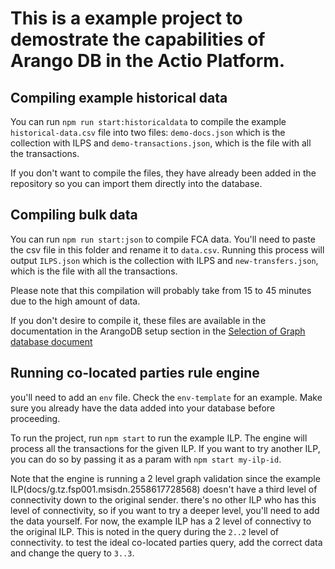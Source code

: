 # This is a example project to demostrate the capabilities of Arango DB in the Actio Platform.

## Compiling example historical data
You can run `npm run start:historicaldata` to compile the example `historical-data.csv` file into two files: `demo-docs.json` which is the collection with ILPS and `demo-transactions.json`, which is the file with all the transactions.  

If you don't want to compile the files, they have already been added in the repository so you can import them directly into the database.

## Compiling bulk data
You can run `npm run start:json` to compile FCA data. You'll need to paste the csv file in this folder and rename it to `data.csv`. Running this process will output `ILPS.json` which is the collection with ILPS and `new-transfers.json`, which is the file with all the transactions.

Please note that this compilation will probably take from 15 to 45 minutes due to the high amount of data.

If you don't desire to compile it, these files are available in the documentation in the ArangoDB setup section in the [Selection of Graph database document](https://lextego.atlassian.net/wiki/spaces/ACTIO/pages/edit-v2/193626233)

## Running co-located parties rule engine
you'll need to add an `env` file. Check the `env-template` for an example. Make sure you already have the data added into your database before proceeding.

To run the project, run `npm start` to run the example ILP. The engine will process all the transactions for the given ILP. If you want to try another ILP, you can do so by passing it as a param with `npm start my-ilp-id`.

Note that the engine is running a 2 level graph validation since the example ILP(docs/g.tz.fsp001.msisdn.2558617728568) doesn't have a third level of connectivity down to the original sender. there's no other ILP who has this level of connectivity, so if you want to try a deeper level, you'll need to add the data yourself. For now, the example ILP has a 2 level of connectivy to the original ILP. This is noted in the query during the `2..2` level of connectivity. to test the ideal co-located parties query, add the correct data and change the query to `3..3`.